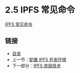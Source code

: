 # 2.5 IPFS 常见命令

[IPFS 常见命令](http://cw.hubwiz.com/card/c/ipfs/1/1/1/)







## 链接

- [目录](SUMMARY.md)
- 上一节：[配置 IPFS 开发环境](02.4.md)
- 下一部分：[IPFS 底层技术](03.1.md)